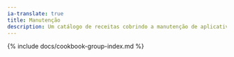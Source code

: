 ```yaml
---
ia-translate: true
title: Manutenção
description: Um catálogo de receitas cobrindo a manutenção de aplicativos Flutter.
---
```


{% include docs/cookbook-group-index.md %}
